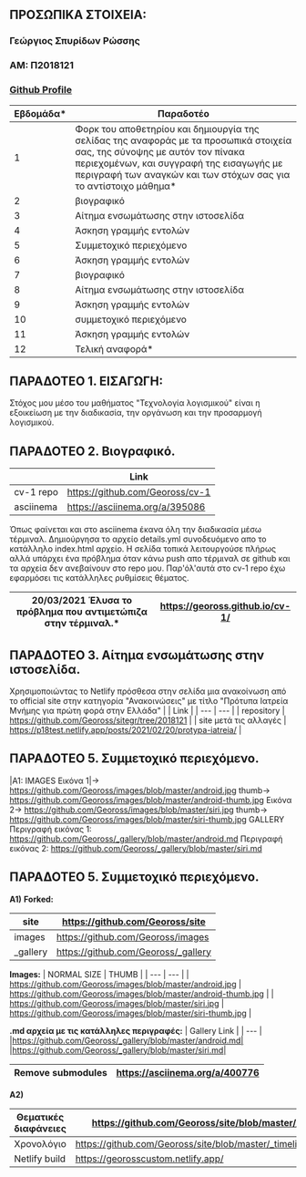 ## ΠΡΟΣΩΠΙΚΑ ΣΤΟΙΧΕΙΑ:

### Γεώργιος Σπυρίδων Ρώσσης
### ΑΜ: Π2018121
### [Github Profile](https://github.com/Geoross)

| Εβδομάδα* | Παραδοτέο |
| --- | --- |
| 1 | Φορκ του αποθετηρίου και δημιουργία της σελίδας της αναφοράς με τα προσωπικά στοιχεία σας, της σύνοψης με αυτόν τον πίνακα περιεχομένων, και συγγραφή της εισαγωγής με περιγραφή των αναγκών και των στόχων σας για το αντίστοιχο μάθημα* |
| 2 | βιογραφικό |
| 3 | Αίτημα ενσωμάτωσης στην ιστοσελίδα |
| 4 | Άσκηση γραμμής εντολών |
| 5 | Συμμετοχικό περιεχόμενο |
| 6 | Άσκηση γραμμής εντολών |
| 7 | βιογραφικό |
| 8 | Αίτημα ενσωμάτωσης στην ιστοσελίδα |
| 9 | Άσκηση γραμμής εντολών |
| 10 | συμμετοχικό περιεχόμενο |
| 11 | Άσκηση γραμμής εντολών |
| 12 | Τελική αναφορά* |


## ΠΑΡΑΔΟΤΕΟ 1. <a name="P">ΕΙΣΑΓΩΓΗ:</a>
Στόχος μου μέσο του μαθήματος "Τεχνολογία λογισμικού" είναι η εξοικείωση με την διαδικασία, την οργάνωση και την προσαρμογή λογισμικού.

## ΠΑΡΑΔΟΤΕΟ 2. Βιογραφικό.             
| | Link |
| --- | --- |
| cv-1 repo | https://github.com/Geoross/cv-1 |
| asciinema | https://asciinema.org/a/395086 |

Όπως φαίνεται και στο asciinema έκανα όλη την διαδικασία μέσω τέρμιναλ. Δημιούργησα το αρχείο details.yml συνοδευόμενο απο το κατάλληλο index.html αρχείο. Η σελίδα τοπικά    λειτουργούσε πλήρως αλλά υπάρχει ένα πρόβλημα όταν κάνω push απο τέρμιναλ σε github και τα αρχεία δεν ανεβαίνουν στο repo μου. Παρ'όλ'αυτά στο cv-1 repo έχω εφαρμόσει τις κατάλληλες ρυθμίσεις θέματος.


| 20/03/2021 Έλυσα το πρόβλημα που αντιμετώπιζα στην τέρμιναλ.* | https://geoross.github.io/cv-1/ |
| --- | --- |

## ΠΑΡΑΔΟΤΕΟ 3. Αίτημα ενσωμάτωσης στην ιστοσελίδα.
Χρησιμοποιώντας το Netlify πρόσθεσα στην σελίδα μια ανακοίνωση από το official site στην κατηγορία "Ανακοινώσεις" με τίτλο "Πρότυπα Ιατρεία Μνήμης για πρώτη φορά στην Ελλάδα"
|  | Link |
| --- | --- |
| repository | https://github.com/Geoross/sitegr/tree/2018121 |
| site μετά τις αλλαγές | https://p18test.netlify.app/posts/2021/02/20/protypa-iatreia/ |


## ΠΑΡΑΔΟΤΕΟ 5. Συμμετοχικό περιεχόμενο.
  |Α1: IMAGES Εικόνα 1|-> https://github.com/Geoross/images/blob/master/android.jpg thumb-> https://github.com/Geoross/images/blob/master/android-thumb.jpg
             Εικόνα 2-> https://github.com/Geoross/images/blob/master/siri.jpg thumb-> https://github.com/Geoross/images/blob/master/siri-thumb.jpg
      GALLERY Περιγραφή εικόνας 1: https://github.com/Geoross/_gallery/blob/master/android.md
              Περιγραφή εικόνας 2: https://github.com/Geoross/_gallery/blob/master/siri.md

## ΠΑΡΑΔΟΤΕΟ 5. Συμμετοχικό περιεχόμενο.             
**A1)**
**Forked:**

| site | https://github.com/Geoross/site |
| --- | --- |
| images | https://github.com/Geoross/images |
| _gallery | https://github.com/Geoross/_gallery |

**Images:**
| NORMAL SIZE | THUMB |
| --- | --- |
| https://github.com/Geoross/images/blob/master/android.jpg | https://github.com/Geoross/images/blob/master/android-thumb.jpg |
| https://github.com/Geoross/images/blob/master/siri.jpg | https://github.com/Geoross/images/blob/master/siri-thumb.jpg |

**.md αρχεία με τις κατάλληλες περιγραφές:**
| Gallery Link |
| --- |
  |https://github.com/Geoross/_gallery/blob/master/android.md|
  |https://github.com/Geoross/_gallery/blob/master/siri.md| 


| Remove submodules | https://asciinema.org/a/400776 |
| --- | --- |


**A2)**

| Θεματικές διαφάνειες | https://github.com/Geoross/site/blob/master/_slides/iui.md |
| --- | --- |
| Χρονολόγιο | https://github.com/Geoross/site/blob/master/_timeline/multimedia.md |
| Netlify build | https://georosscustom.netlify.app/ |
